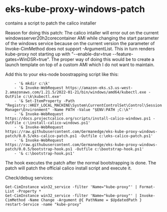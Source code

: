 # eks-kube-proxy-windows-patch
contains a script to patch the calico installer

Reason for doing this patch:
The calico intaller will error out on the current windowsserver20h2corecontainer AMI while changing the start parameter of the windows service because on the current version the parameter of Invoke-CimMethod does not support -ArgumentList. This in turn renders kube-proxy not starting up with "--enable-dsr=true --feature-gates=WinDSR=true".
The proper way of doing this would be to create a launch template on top of a custom AMI which I do not want to maintain.

 Add this to your eks-node boostrapping script like this:
```  preBootstrapCommands:
    - '& mkdir c:\k'
    - '& Invoke-WebRequest https://amazon-eks.s3.us-west-2.amazonaws.com/1.21.5/2022-01-21/bin/windows/amd64/kubectl.exe -OutFile c:\k\kubectl.exe'
    - '& Set-ItemProperty -Path "Registry::HKEY_LOCAL_MACHINE\System\CurrentControlSet\Control\Session Manager\Environment" -Name PATH -Value "$ENV:PATH ;C:\k"'
    - '& Invoke-WebRequest https://docs.projectcalico.org/scripts/install-calico-windows.ps1 -OutFile c:\install-calico-windows.ps1'
    - '& Invoke-WebRequest https://raw.githubusercontent.com/Germanedge/eks-kube-proxy-windows-patch/0.0.5/eks-calico-patch.ps1 -Outfile c:\eks-calico-patch.ps1'
    - '& Invoke-WebRequest https://raw.githubusercontent.com/Germanedge/eks-kube-proxy-windows-patch/0.0.5/bootstrap-hook.ps1 -Outfile c:\bootstrap-hook.ps1'
    - '& c:\bootstrap-hook.ps1'
 ```
The hook executes the patch after the normal bootstrapping is done. The patch will patch the official calico install script and execute it.


Check/debug services:
```
Get-CimInstance win32_service -filter 'Name="kube-proxy"' | Format-List -Property *
Get-CimInstance win32_service -filter 'Name="kube-proxy"' | Invoke-CimMethod -Name Change -Argument @{ PathName = $UpdatedPath }
restart-Service -name "kube-proxy"
```
